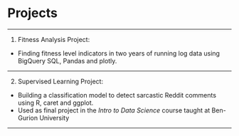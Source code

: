 # Projects
---------
1. Fitness Analysis Project:
- Finding fitness level indicators in two years of running log data using BigQuery SQL, Pandas and plotly.
---------
2. Supervised Learning Project: 
- Building a classification model to detect sarcastic Reddit comments using R, caret and ggplot.
- Used as final project in the *Intro to Data Science* course taught at Ben-Gurion University
---------
